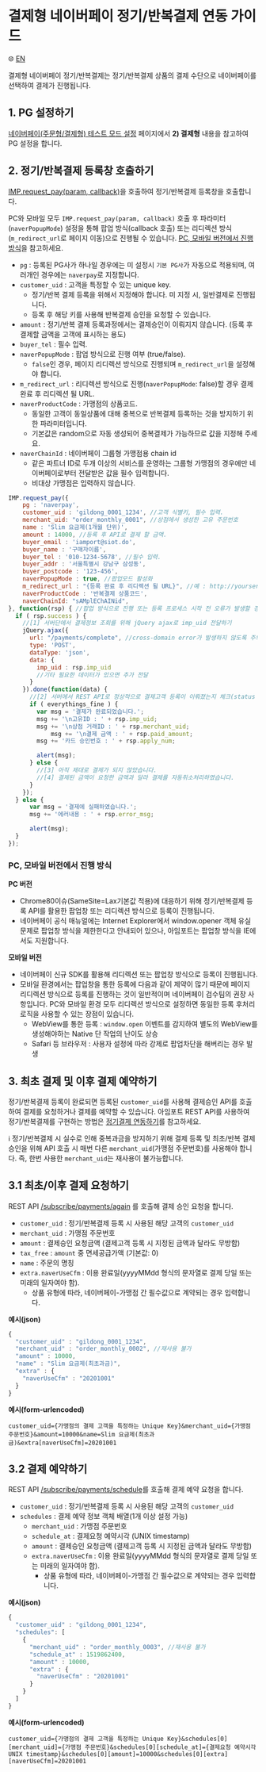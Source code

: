 # 결제형 네이버페이 정기/반복결제 연동 가이드

:globe_with_meridians: [EN](/en/NAVERPAY/sample/naverpay-recurring.md)  

결제형 네이버페이 정기/반복결제는 정기/반복결제 상품의 결제 수단으로 네이버페이를 선택하여 결제가 진행됩니다.

## 1. PG 설정하기

<a href="https://guide.iamport.kr/485c6da8-01d7-4900-bc05-76005e5477ba" target="_blank">네이버페이(주문형/결제형) 테스트 모드 설정</a> 페이지에서 **2) 결제형** 내용을 참고하여 PG 설정을 합니다.


## 2. 정기/반복결제 등록창 호출하기

[IMP.request_pay(param, callback)](https://docs.iamport.kr/sdk/javascript-sdk#request_pay)을 호출하여 정기/반복결제 등록창을 호출합니다.  

PC와 모바일 모두 `IMP.request_pay(param, callback)` 호출 후 파라미터(`naverPopupMode`) 설정을 통해 팝업 방식(callback 호출) 또는 리디렉션 방식(`m_redirect_url`로 페이지 이동)으로 진행될 수 있습니다. [PC, 모바일 버전에서 진행 방식](#method)을 참고하세요.  

- `pg` : 등록된 PG사가 하나일 경우에는 미 설정시 `기본 PG사`가 자동으로 적용되며, 여러개인 경우에는 `naverpay`로 지정합니다.
- `customer_uid` : 고객을 특정할 수 있는 unique key. 
	- 정기/반복 결제 등록을 위해서 지정해야 합니다. 미 지정 시, 일반결제로 진행됩니다.
	- 등록 후 해당 키를 사용해 반복결제 승인을 요청할 수 있습니다.
- `amount` : 정기/반복 결제 등록과정에서는 결제승인이 이뤄지지 않습니다. (등록 후 결제할 금액을 고객에 표시하는 용도)
- `buyer_tel` : 필수 입력.
- `naverPopupMode` : 팝업 방식으로 진행 여부 (true/false).
	- `false`인 경우, 페이지 리디렉션 방식으로 진행되며 `m_redirect_url`을 설정해야 합니다.
- `m_redirect_url` : 리디렉션 방식으로 진행(`naverPopupMode`: false)할 경우 결제 완료 후 리디렉션 될 URL. 
- `naverProductCode` : 가맹점의 상품코드.
	- 동일한 고객이 동일상품에 대해 중복으로 반복결제 등록하는 것을 방지하기 위한 파라미터입니다.
	- 기본값은 random으로 자동 생성되어 중복결제가 가능하므로 값을 지정해 주세요.
- `naverChainId` : 네이버페이 그룹형 가맹점용 chain id
    - 같은 파트너 ID로 두개 이상의 서비스를 운영하는 그룹형 가맹점의 경우에만 네이버페이로부터 전달받은 값을 필수 입력합니다.
    - 비대상 가맹점은 입력하지 않습니다.
  
```javascript
IMP.request_pay({
    pg : 'naverpay',
    customer_uid : 'gildong_0001_1234', //고객 식별키, 필수 입력.
    merchant_uid: "order_monthly_0001", //상점에서 생성한 고유 주문번호
    name : 'Slim 요금제(1개월 단위)',
    amount : 14000, //등록 후 API로 결제 할 금액.
    buyer_email : 'iamport@siot.do',
    buyer_name : '구매자이름',
    buyer_tel : '010-1234-5678', //필수 입력.
    buyer_addr : '서울특별시 강남구 삼성동',
    buyer_postcode : '123-456',
    naverPopupMode : true, //팝업모드 활성화
    m_redirect_url : "{등록 완료 후 리디렉션 될 URL}", //예 : http://yourservice.com/payments/complete
    naverProductCode : '반복결제 상품코드',
    naverChainId: "sAMplEChAINid",
}, function(rsp) { //팝업 방식으로 진행 또는 등록 프로세스 시작 전 오류가 발생할 경우 호출되는 callback
  if ( rsp.success ) {
    //[1] 서버단에서 결제정보 조회를 위해 jQuery ajax로 imp_uid 전달하기
    jQuery.ajax({
      url: "/payments/complete", //cross-domain error가 발생하지 않도록 주의해주세요
      type: 'POST',
      dataType: 'json',
      data: {
        imp_uid : rsp.imp_uid
        //기타 필요한 데이터가 있으면 추가 전달
      }
    }).done(function(data) {
      //[2] 서버에서 REST API로 정상적으로 결제고객 등록이 이뤄졌는지 체크(status : paid 이면 등록 성공을 의미)
      if ( everythings_fine ) {
        var msg = '결제가 완료되었습니다.';
        msg += '\n고유ID : ' + rsp.imp_uid;
        msg += '\n상점 거래ID : ' + rsp.merchant_uid;
   			msg += '\n결제 금액 : ' + rsp.paid_amount;
        msg += '카드 승인번호 : ' + rsp.apply_num;

        alert(msg);
      } else {
        //[3] 아직 제대로 결제가 되지 않았습니다.
        //[4] 결제된 금액이 요청한 금액과 달라 결제를 자동취소처리하였습니다.
      }
    });
  } else {
      var msg = '결제에 실패하였습니다.';
      msg += '에러내용 : ' + rsp.error_msg;

      alert(msg);
  }
});
```
### PC, 모바일 버전에서 진행 방식<a id="method"></a>

**PC 버전**
- Chrome80이슈(SameSite=Lax기본값 적용)에 대응하기 위해 정기/반복결제 등록 API를 활용한 팝업창 또는 리디렉션 방식으로 등록이 진행됩니다. 
- 네이버페이 공식 매뉴얼에는 Internet Explorer에서 window.opener 객체 유실 문제로 팝업창 방식을 제한한다고 안내되어 있으나, 아임포트는 팝업창 방식을 IE에서도 지원합니다.  

**모바일 버전**
- 네이버페이 신규 SDK를 활용해 리디렉션 또는 팝업창 방식으로 등록이 진행됩니다.
- 모바일 환경에서는 팝업창을 통한 등록에 다음과 같이 제약이 많기 때문에 페이지 리디렉션 방식으로 등록를 진행하는 것이 일반적이며 네이버페이 검수팀의 권장 사항입니다. PC와 모바일 환경 모두 리디렉션 방식으로 설정하면 동일한 등록 후처리 로직을 사용할 수 있는 장점이 있습니다.  
	- WebView를 통한 등록 : `window.open` 이벤트를 감지하여 별도의 WebView를 생성해야하는 Native 단 작업의 난이도 상승
	- Safari 등 브라우저 : 사용자 설정에 따라 강제로 팝업차단을 해버리는 경우 발생


## 3. 최초 결제 및 이후 결제 예약하기   

정기/반복결제 등록이 완료되면 등록된 `customer_uid`를 사용해 결제승인 API를 호출하여 결제를 요청하거나 결제를 예약할 수 있습니다. 아임포트 REST API를 사용하여 정기/반복결제를 구현하는 방법은 [정기결제 연동하기](https://docs.iamport.kr/implementation/subscription)를 참고하세요.  

ℹ️ 정기/반복결제 시 실수로 인해 중복과금을 방지하기 위해 결제 등록 및 최초/반복 결제 승인을 위해 API 호출 시 매번 다른 `merchant_uid`(가맹점 주문번호)를 사용해야 합니다. 즉, 한번 사용한 `merchant_uid`는 재사용이 불가능합니다.  
 
## 3.1 최초/이후 결제 요청하기

REST API [/subscribe/payments/again](https://api.iamport.kr/#!/subscribe/again) 를 호출해 결제 승인 요청을 합니다.

- `customer_uid` : 정기/반복결제 등록 시 사용된 해당 고객의 `customer_uid`
- `merchant_uid` : 가맹점 주문번호
- `amount` : 결제승인 요청금액 (결제고객 등록 시 지정된 금액과 달라도 무방함)
- `tax_free` : `amount` 중 면세공급가액 (기본값: 0)
- `name` : 주문의 명칭
- `extra.naverUseCfm` : 이용 완료일(yyyyMMdd 형식의 문자열로 결제 당일 또는 미래의 일자여야 함).
	-   상품 유형에 따라, 네이버페이-가맹점 간 필수값으로 계약되는 경우 입력합니다. 

**예시(json)**
```javascript
{
  "customer_uid" : "gildong_0001_1234",
  "merchant_uid" : "order_monthly_0002", //재사용 불가
  "amount" : 10000,
  "name" : "Slim 요금제(최초과금)",
  "extra" : {
    "naverUseCfm" : "20201001"
  }
}
```

**예시(form-urlencoded)**
```
customer_uid={가맹점의 결제 고객을 특정하는 Unique Key}&merchant_uid={가맹점 주문번호}&amount=10000&name=Slim 요금제(최초과금)&extra[naverUseCfm]=20201001
```

## 3.2 결제 예약하기

REST API [/subscribe/payments/schedule](https://api.iamport.kr/#!/subscribe/schedule)를 호출해 결제 예약 요청을 합니다.

- `customer_uid` : 정기/반복결제 등록 시 사용된 해당 고객의 `customer_uid`
- `schedules` : 결제 예약 정보 객체 배열(1개 이상 설정 가능)
	- `merchant_uid` : 가맹점 주문번호
	- `schedule_at` : 결제요청 예약시각 (UNIX timestamp)
	- `amount` : 결제승인 요청금액 (결제고객 등록 시 지정된 금액과 달라도 무방함)
	- `extra.naverUseCfm` : 이용 완료일(yyyyMMdd 형식의 문자열로 결제 당일 또는 미래의 일자여야 함).
		- 상품 유형에 따라, 네이버페이-가맹점 간 필수값으로 계약되는 경우 입력합니다. 

**예시(json)**
```javascript
{
  "customer_uid" : "gildong_0001_1234",
  "schedules": [
    {
      "merchant_uid" : "order_monthly_0003", //재사용 불가
      "schedule_at" : 1519862400,
      "amount" : 10000,
      "extra" : {
        "naverUseCfm" : "20201001"
      }
    }
  ]
}
```

**예시(form-urlencoded)**
```
customer_uid={가맹점의 결제 고객을 특정하는 Unique Key}&schedules[0][merchant_uid]={가맹점 주문번호}&schedules[0][schedule_at]={결제요청 예약시각 UNIX timestamp}&schedules[0][amount]=10000&schedules[0][extra][naverUseCfm]=20201001
```
